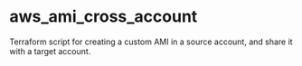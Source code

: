 # aws_ami_cross_account
Terraform script for creating a custom AMI in a source account, and share it with a target account.
